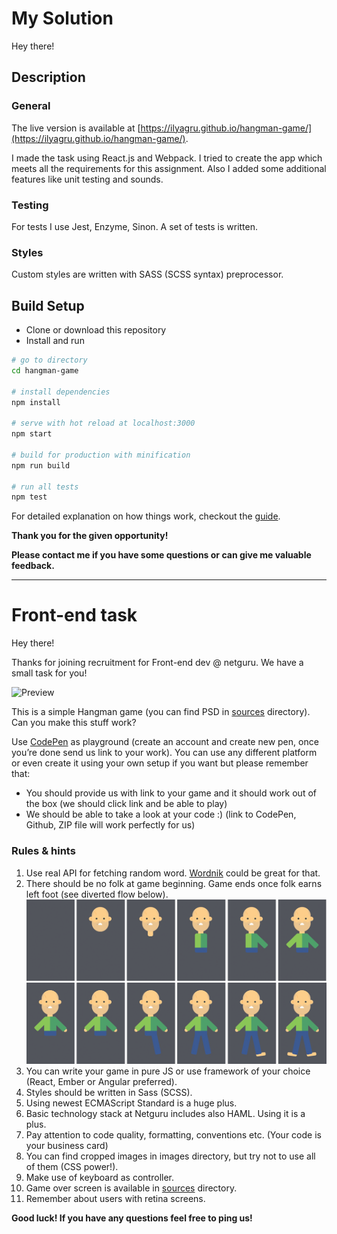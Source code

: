 # My Solution

Hey there!

## Description

### General

The live version is available at [https://ilyagru.github.io/hangman-game/](https://ilyagru.github.io/hangman-game/).

I made the task using React.js and Webpack.
I tried to create the app which meets all the requirements for this assignment.
Also I added some additional features like unit testing and sounds.

### Testing

For tests I use Jest, Enzyme, Sinon.
A set of tests is written.

### Styles

Custom styles are written with SASS (SCSS syntax) preprocessor.

## Build Setup

- Clone or download this repository
- Install and run

``` bash
# go to directory
cd hangman-game

# install dependencies
npm install

# serve with hot reload at localhost:3000
npm start

# build for production with minification
npm run build

# run all tests
npm test
```

For detailed explanation on how things work, checkout the [guide](https://github.com/facebookincubator/create-react-app).

**Thank you for the given opportunity!**

**Please contact me if you have some questions or can give me valuable feedback.**


---

# Front-end task

Hey there!

Thanks for joining recruitment for Front-end dev @ netguru. We have a small task for you!

![Preview](https://raw.githubusercontent.com/netguru/frontend-recruitment-task/master/sources/hangman.png)

This is a simple Hangman game (you can find PSD in [sources](https://github.com/netguru/frontend-recruitment-task/tree/master/sources) directory). Can you make this stuff work?

Use [CodePen](http://codepen.io/) as playground (create an account and create new pen, once you’re done send us link to your work). You can use any different platform or even create it using your own setup if you want but please remember that:
+ You should provide us with link to your game and it should work out of the box (we should click link and be able to play)
+ We should be able to take a look at your code :) (link to CodePen, Github, ZIP file will work perfectly for us)

### Rules & hints
1. Use real API for fetching random word. [Wordnik](http://developer.wordnik.com/docs.html#!/words) could be great for that.
2. There should be no folk at game beginning. Game ends once folk earns left foot (see diverted flow below).
![Flow](https://raw.githubusercontent.com/netguru/frontend-recruitment-task/master/imgs/flow.png)
3. You can write your game in pure JS or use framework of your choice (React, Ember or Angular preferred).
4. Styles should be written in Sass (SCSS).
5. Using newest ECMAScript Standard is a huge plus.
6. Basic technology stack at Netguru includes also HAML. Using it is a plus.
7. Pay attention to code quality, formatting, conventions etc. (Your code is your business card)
8. You can find cropped images in images directory, but try not to use all of them (CSS power!).
9. Make use of keyboard as controller.
10. Game over screen is available in [sources](https://github.com/netguru/frontend-recruitment-task/tree/master/sources) directory.
11. Remember about users with retina screens.

**Good luck! If you have any questions feel free to ping us!**
